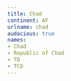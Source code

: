 ```yaml
---
title: Chad
continent: AF
urlname: chad
audacious: true
names:
- Chad
- Republic of Chad
- TD
- TCD
---
```


